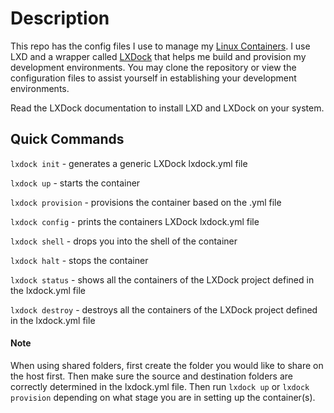 # Description

This repo has the config files I use to manage my [Linux Containers](https://linuxcontainers.org/). I use LXD and a wrapper called
[LXDock](https://github.com/lxdock/lxdock) that helps me build and provision
my development environments. You may clone the repository or view the configuration files to assist yourself in establishing your development
environments.

Read the LXDock documentation to install LXD and LXDock on your system.

## Quick Commands

`lxdock init` - generates a generic LXDock lxdock.yml file

`lxdock up` - starts the container

`lxdock provision` - provisions the container based on the .yml file

`lxdock config` - prints the containers LXDock lxdock.yml file

`lxdock shell` - drops you into the shell of the container

`lxdock halt` - stops the container

`lxdock status` - shows all the containers of the LXDock project defined in the lxdock.yml file

`lxdock destroy` - destroys all the containers of the LXDock project defined in the lxdock.yml file

#### Note

When using shared folders, first create the folder you would like to share on the host first. Then make sure the source and destination folders are correctly
determined in the lxdock.yml file. Then run `lxdock up` or `lxdock provision` depending on what stage you are in setting up the container(s).
